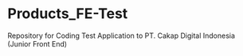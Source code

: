 # Products_FE-Test
Repository for Coding Test Application to PT. Cakap Digital Indonesia (Junior Front End)
